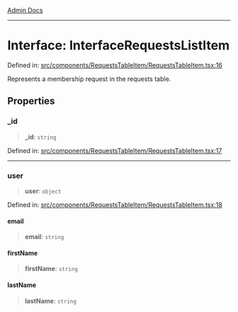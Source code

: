 [Admin Docs](/)

***

# Interface: InterfaceRequestsListItem

Defined in: [src/components/RequestsTableItem/RequestsTableItem.tsx:16](https://github.com/Aad1tya27/talawa-admin/blob/dd4a08e622d0fa38bcf9758a530e8cdf917dbac8/src/components/RequestsTableItem/RequestsTableItem.tsx#L16)

Represents a membership request in the requests table.

## Properties

### \_id

> **\_id**: `string`

Defined in: [src/components/RequestsTableItem/RequestsTableItem.tsx:17](https://github.com/Aad1tya27/talawa-admin/blob/dd4a08e622d0fa38bcf9758a530e8cdf917dbac8/src/components/RequestsTableItem/RequestsTableItem.tsx#L17)

***

### user

> **user**: `object`

Defined in: [src/components/RequestsTableItem/RequestsTableItem.tsx:18](https://github.com/Aad1tya27/talawa-admin/blob/dd4a08e622d0fa38bcf9758a530e8cdf917dbac8/src/components/RequestsTableItem/RequestsTableItem.tsx#L18)

#### email

> **email**: `string`

#### firstName

> **firstName**: `string`

#### lastName

> **lastName**: `string`
